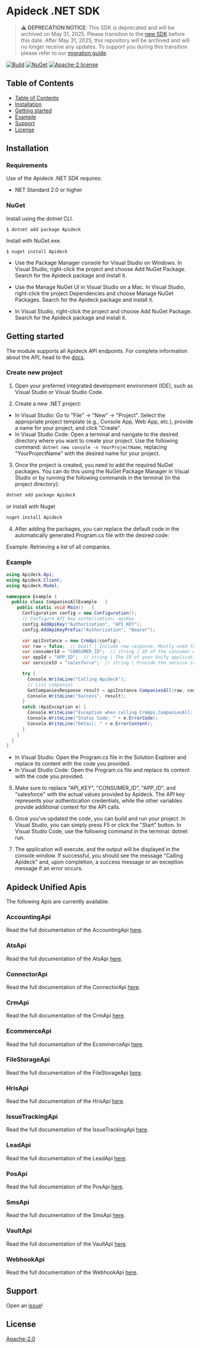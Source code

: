 # Apideck .NET SDK

> ⚠️ **DEPRECATION NOTICE**: This SDK is deprecated and will be archived on May 31, 2025. Please transition to the [new SDK](https://github.com/apideck-libraries/sdk-csharp) before this date. After May 31, 2025, this repository will be archived and will no longer receive any updates. To support you during this transition please refer to our [migration guide](https://developers.apideck.com/guides/sdk-migration).


[![Build](https://github.com/apideck-libraries/dotnet-sdk/actions/workflows/test.yml/badge.svg)](https://github.com/apideck-libraries/dotnet-sdk/actions/workflows/test.yml)
[![NuGet](https://badge.fury.io/nu/Apideck.svg)](https://badge.fury.io/nu/Apideck)
[![Apache-2 license](https://img.shields.io/badge/license-Apache2-brightgreen.svg)](https://www.apache.org/licenses/LICENSE-2.0)

## Table of Contents

- [Table of Contents](#table-of-contents)
- [Installation](#installation)
- [Getting started](#getting-started)
- [Example](#example)
- [Support](#support)
- [License](#license)

## Installation

### Requirements

Use of the Apideck .NET SDK requires:

* NET Standard 2.0 or higher


### NuGet

Install using the dotnet CLI.

```console
$ dotnet add package Apideck
```

Install with NuGet.exe.

```console
$ nuget install Apideck
```

- Use the Package Manager console for Visual Studio on Windows. In Visual Studio, right-click the project and choose Add NuGet Package. Search for the Apideck package and install it.

- Use the Manage NuGet UI in Visual Studio on a Mac. In Visual Studio, right-click the project Dependencies and choose Manage NuGet Packages. Search for the Apideck package and install it.

- In Visual Studio, right-click the project and choose Add NuGet Package. Search for the Apideck package and install it.


## Getting started

The module supports all Apideck API endpoints. For complete information about the API, head
to the [docs][2].

### Create new project

1. Open your preferred integrated development environment (IDE), such as Visual Studio or Visual Studio Code.

2. Create a new .NET project:

- In Visual Studio: Go to "File" -> "New" -> "Project". Select the appropriate project template (e.g., Console App, Web App, etc.), provide a name for your project, and click "Create".
- In Visual Studio Code: Open a terminal and navigate to the desired directory where you want to create your project. Use the following command: `dotnet new console -n YourProjectName`, replacing "YourProjectName" with the desired name for your project.

3. Once the project is created, you need to add the required NuGet packages. You can do this using the NuGet Package Manager in Visual Studio or by running the following commands in the terminal (in the project directory):

```bash
dotnet add package Apideck
```

or install with Nuget

```bash
nuget install Apideck
```

4. After adding the packages, you can replace the default code in the automatically generated Program.cs file with the desired code:

Example:
Retrieving a list of all companies.

### Example
```csharp
using Apideck.Api;
using Apideck.Client;
using Apideck.Model;

namespace Example {
  public class CompaniesAllExample   {
    public static void Main()   {
      Configuration config = new Configuration();
      // Configure API key authorization: apiKey
      config.AddApiKey("Authorization", "API_KEY");
      config.AddApiKeyPrefix("Authorization", "Bearer");

      var apiInstance = new CrmApi(config);
      var raw = false;  // bool? | Include raw response. Mostly used for debugging purposes (optional)  (default to false)
      var consumerId = "CONSUMER_ID";  // string | ID of the consumer which you want to get or push data from (optional)
      var appId = "APP_ID";  // string | The ID of your Unify application (optional)
      var serviceId = "salesforce";  // string | Provide the service id you want to call (e.g., pipedrive). [See the full list in the connector section.](#section/Connectors) Only needed when a consumer has activated multiple integrations for a Unified API. (optional)

      try {
        Console.WriteLine("Calling Apideck");
        // List companies
        GetCompaniesResponse result = apiInstance.CompaniesAll(raw, consumerId, appId, serviceId);
        Console.WriteLine("Success", result);
      }
      catch (ApiException e) {
        Console.WriteLine("Exception when calling CrmApi.CompaniesAll: " + e.Message);
        Console.WriteLine("Status Code: " + e.ErrorCode);
        Console.WriteLine("Detail: " + e.ErrorContent);
      }
    }
  }
}
```

- In Visual Studio: Open the Program.cs file in the Solution Explorer and replace its content with the code you provided.
- In Visual Studio Code: Open the Program.cs file and replace its content with the code you provided.

5. Make sure to replace "API_KEY", "CONSUMER_ID", "APP_ID", and "salesforce" with the actual values provided by Apideck.
The API key represents your authentication credentials, while the other variables provide additional context for the API calls.

6. Once you've updated the code, you can build and run your project. In Visual Studio, you can simply press F5 or click the "Start" button. In Visual Studio Code, use the following command in the terminal: dotnet run.

7. The application will execute, and the output will be displayed in the console window. If successful, you should see the message "Calling Apideck" and, upon completion, a success message or an exception message if an error occurs.


<a name="documentation-for-api-endpoints"></a>
## Apideck Unified Apis

The following Apis are currently available:

### AccountingApi

Read the full documentation of the AccountingApi [here](./src/gen/docs/AccountingApi.md).

### AtsApi

Read the full documentation of the AtsApi [here](./src/gen/docs/AtsApi.md).

### ConnectorApi

Read the full documentation of the ConnectorApi [here](./src/gen/docs/ConnectorApi.md).

### CrmApi

Read the full documentation of the CrmApi [here](./src/gen/docs/CrmApi.md).

### EcommerceApi

Read the full documentation of the EcommerceApi [here](./src/gen/docs/EcommerceApi.md).

### FileStorageApi

Read the full documentation of the FileStorageApi [here](./src/gen/docs/FileStorageApi.md).

### HrisApi

Read the full documentation of the HrisApi [here](./src/gen/docs/HrisApi.md).

### IssueTrackingApi

Read the full documentation of the IssueTrackingApi [here](./src/gen/docs/IssueTrackingApi.md).

### LeadApi

Read the full documentation of the LeadApi [here](./src/gen/docs/LeadApi.md).

### PosApi

Read the full documentation of the PosApi [here](./src/gen/docs/PosApi.md).

### SmsApi

Read the full documentation of the SmsApi [here](./src/gen/docs/SmsApi.md).

### VaultApi

Read the full documentation of the VaultApi [here](./src/gen/docs/VaultApi.md).

### WebhookApi

Read the full documentation of the WebhookApi [here](./src/gen/docs/WebhookApi.md).


## Support

Open an [issue][3]!

## License

[Apache-2.0][4]

[1]: https://apideck.com
[2]: https://developers.apideck.com/
[3]: https://github.com/apideck-libraries/dotnet-sdk/issues/new
[4]: https://github.com/apideck-libraries/dotnet-sdk/blob/main/LICENSE

